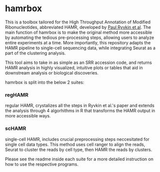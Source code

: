 # hamrbox
This is a toolbox tailored for the High Throughput Annotation of Modified Ribonucleotides, abbreviated HAMR, developed by [Paul Ryvkin et al](https://rnajournal.cshlp.org/content/19/12/1684).
The main function of hamrbox is to make the original method more accessible by automating the tedious pre-processing steps, allowing 
users to analyze entire experiments at a time. More importantly, this repository adapts the HAMR pipeline to single-cell sequencing data, 
while integrating Seurat as a part of the clustering analysis. 

This tool aims to take in as simple as an SRR accession code, and returns HAMR analysis in highly visualized, intuitive plots or tables that aid in downstream analysis or biological discoveries. 

hamrbox is split into the below 2 suites: 
### regHAMR
regular HAMR, crystalizes all the steps in Ryvkin et al.'s paper and extends the analysis through 4 algorhithms in R
that transforms the HAMR output in more accessible ways.

### scHAMR
single-cell HAMR, includes crucial preprocessing steps neccesitated for single cell data types. This method uses cell ranger
to align the reads, Seurat to cluster the reads by cell type, then HAMR the reads by clusters. 

Please see the readme inside each suite for a more detailed instruction on how to use the respective programs. 
